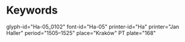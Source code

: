 # Keywords
glyph-id="Ha-05_0102"
font-id="Ha-05"
printer-id="Ha"
printer="Jan Haller"
period="1505–1525"
place="Kraków"
PT plate="168"
